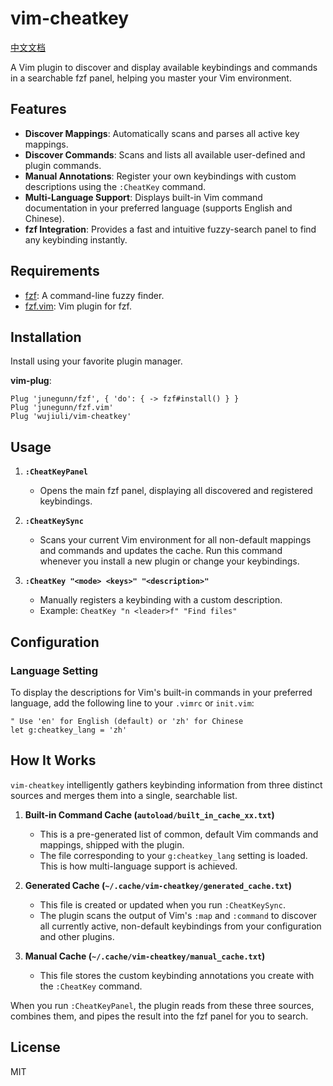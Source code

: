# vim-cheatkey

[中文文档](README.zh.md)

A Vim plugin to discover and display available keybindings and commands in a searchable fzf panel, helping you master your Vim environment.

## Features

- **Discover Mappings**: Automatically scans and parses all active key mappings.
- **Discover Commands**: Scans and lists all available user-defined and plugin commands.
- **Manual Annotations**: Register your own keybindings with custom descriptions using the `:CheatKey` command.
- **Multi-Language Support**: Displays built-in Vim command documentation in your preferred language (supports English and Chinese).
- **fzf Integration**: Provides a fast and intuitive fuzzy-search panel to find any keybinding instantly.

## Requirements

- [fzf](https://github.com/junegunn/fzf): A command-line fuzzy finder.
- [fzf.vim](https://github.com/junegunn/fzf.vim): Vim plugin for fzf.

## Installation

Install using your favorite plugin manager.

**vim-plug**:
```vim
Plug 'junegunn/fzf', { 'do': { -> fzf#install() } }
Plug 'junegunn/fzf.vim'
Plug 'wujiuli/vim-cheatkey'
```

## Usage

1.  **`:CheatKeyPanel`**
    - Opens the main fzf panel, displaying all discovered and registered keybindings.

2.  **`:CheatKeySync`**
    - Scans your current Vim environment for all non-default mappings and commands and updates the cache. Run this command whenever you install a new plugin or change your keybindings.

3.  **`:CheatKey "<mode> <keys>" "<description>"`**
    - Manually registers a keybinding with a custom description.
    - Example: `CheatKey "n <leader>f" "Find files"`

## Configuration

### Language Setting

To display the descriptions for Vim's built-in commands in your preferred language, add the following line to your `.vimrc` or `init.vim`:

```vim
" Use 'en' for English (default) or 'zh' for Chinese
let g:cheatkey_lang = 'zh'
```

## How It Works

`vim-cheatkey` intelligently gathers keybinding information from three distinct sources and merges them into a single, searchable list.

1.  **Built-in Command Cache (`autoload/built_in_cache_xx.txt`)**
    - This is a pre-generated list of common, default Vim commands and mappings, shipped with the plugin.
    - The file corresponding to your `g:cheatkey_lang` setting is loaded. This is how multi-language support is achieved.

2.  **Generated Cache (`~/.cache/vim-cheatkey/generated_cache.txt`)**
    - This file is created or updated when you run `:CheatKeySync`.
    - The plugin scans the output of Vim's `:map` and `:command` to discover all currently active, non-default keybindings from your configuration and other plugins.

3.  **Manual Cache (`~/.cache/vim-cheatkey/manual_cache.txt`)**
    - This file stores the custom keybinding annotations you create with the `:CheatKey` command.

When you run `:CheatKeyPanel`, the plugin reads from these three sources, combines them, and pipes the result into the fzf panel for you to search.

## License

MIT